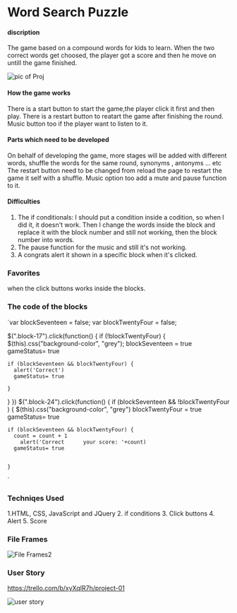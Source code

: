 # Word Search Puzzle

#### discription
The game based on a compound words for kids to learn. When the two correct words get choosed, the player got a score and then he move on untill the game finished. 

![pic of Proj](https://media.git.generalassemb.ly/user/49241/files/f9e3af8e-1f6f-4f89-962e-308dd8d7dc50)




#### How the game works

 There is a start button to start the game,the player click it first and then play. There is a restart button to reatart the game after finishing the round. Music button too if the player want to listen to it. 

#### Parts which need to be developed
On behalf of developing the game, more stages will be added with different words, shuffle the words for the same round, synonyms , antonyms ... etc
 The restart button need to be changed from reload the page to restart the game it self with a shuffle. Music option too add a mute and pause function to it.

#### Difficulties 
1. The if conditionals: I should put a condition inside a codition, so when I did it, it doesn't work. Then I change the words inside the block and replace it with the block number and still not working, then the block number into words. 
2. The pause function for the music and still it's not working.
3. A congrats alert it shown in a specific block when it's clicked.

### Favorites 
when the click buttons works inside the blocks.

### The code of the blocks

`var blockSeventeen = false;
var blockTwentyFour = false;

$(".block-17").click(function() {
  if (!blockTwentyFour) {
    $(this).css("background-color", "grey");
    blockSeventeen = true
    gameStatus= true 

    if (blockSeventeen && blockTwentyFour) {
      alert('Correct')
      gameStatus= true 
      
    }

  }
})
$(".block-24").click(function() {
  if (blockSeventeen && !blockTwentyFour ) {
    $(this).css("background-color", "grey")
    blockTwentyFour = true
    gameStatus= true 

    if (blockSeventeen && blockTwentyFour) {
      count = count + 1
        alert('Correct      your score: '+count)
      gameStatus= true 
      
     
    }
`

### Techniqes Used
1.HTML, CSS, JavaScript and JQuery 
2. if conditions
3. Click buttons
4. Alert
5. Score



### File Frames

![File Frames2](https://media.git.generalassemb.ly/user/49241/files/c5246f80-8087-48ab-8513-002c24d91ee9)

### User Story

https://trello.com/b/xyXqIR7h/project-01

![user story](https://media.git.generalassemb.ly/user/49241/files/3798cac2-df9f-4e02-86bf-d21e36c41a6e)






